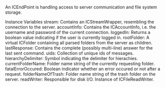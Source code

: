 An ICEndPoint is handling access to server communication and file system storage.

Instance Variables
	stream:					Contains an ICStreamWrapper, resembling the connection to the server.
	accountInfo:			Contains the ICAccountInfo, i.e. the username and password of the current connection.
	loggedIn:				Returns a boolean value indicating if the user is currently logged in.
	rootFolder:				A virtual ICFolder containing all parsed folders from the server as children.
	lastResponse:			Contains the complete (possibly multi-line) answer for the last sent command.
	uids: 					Collection of unique ids of messages.
	hierarchyDelimiter:		Symbol indicating the delimiter for hierachies.
	currentFolderName: 	Folder name string of the currently requesting folder.
	fatalErrorOccured: 		Boolean indicator whether an error occured or not after a request.
      folderNameOfTrash: 	Folder name string of the trash folder on the server.
	readWriter: 			Responsible for disk I/O. Instance of ICFileReadWriter.